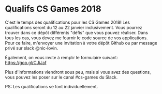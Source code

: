 # Qualifs CS Games 2018

C'est le temps des qualifications pour les CS Games 2018! Les qualifications seront du 12 au 22 janvier inclusivement. Vous pourrez trouver dans ce dépôt différents "défis" que vous pouvez réaliser. Dans tous les cas, vous devez me fournir le code source de vos applications. Pour ce faire, m'envoyer une invitation à votre dépôt Github ou par message privé sur slack @nic-lovin.
    
Également, on vous invite à remplir le formulaire suivant: https://goo.gl/CJiJaf    

Plus d'informations viendront sous peu, mais si vous avez des questions, vous pouvez les poser sur le canal #cs-games du Slack.    

PS: Les qualifications se font individuellement.
